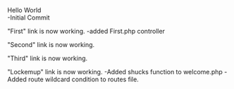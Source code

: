 Hello World  
-Initial Commit

"First" link is now working.
	-added First.php controller

"Second" link is now working.

"Third" link is now working.

"Lockemup" link is now working.
    -Added shucks function to welcome.php
    -Added route wildcard condition to routes file.